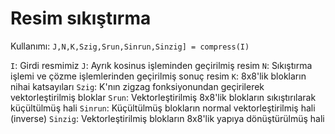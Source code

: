 # Resim sıkıştırma

Kullanımı: `J,N,K,Szig,Srun,Sinrun,Sinzig] = compress(I)`

`I`: Girdi resmimiz
`J`: Ayrık kosinus işleminden geçirilmiş resim
`N`: Sıkıştırma işlemi ve çözme işlemlerinden geçirilmiş sonuç resim
`K`: 8x8'lik blokların nihai katsayıları
`Szig`: K'nın zigzag fonksiyonundan geçirilerek vektorleştirilmiş bloklar
`Srun`: Vektorleştirilmiş 8x8'lik blokların sıkıştırılarak küçültülmüş hali
`Sinrun`: Küçültülmüş blokların normal vektorleştirilmiş hali (inverse)
`Sinzig`: Vektorleştirilmiş blokların 8x8'lik yapıya dönüştürülmüş hali
